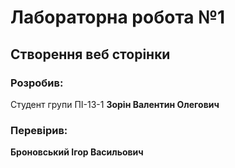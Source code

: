 # Лабораторна робота №1

## Створення веб сторінки

### Розробив:

Студент групи ПІ-13-1 **Зорін Валентин Олегович**


### Перевірив:

**Броновський Ігор Васильович**
